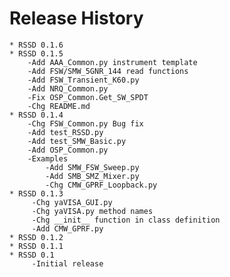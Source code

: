 Release History
=====================================================================
    * RSSD 0.1.6
    * RSSD 0.1.5 
        -Add AAA_Common.py instrument template
        -Add FSW/SMW_5GNR_144 read functions
        -Add FSW_Transient_K60.py
        -Add NRQ_Common.py
        -Fix OSP_Common.Get_SW_SPDT
        -Chg README.md
    * RSSD 0.1.4 
        -Chg FSW_Common.py Bug fix
        -Add test_RSSD.py
        -Add test_SMW_Basic.py
        -Add OSP_Common.py
        -Examples
            -Add SMW_FSW_Sweep.py
            -Add SMB_SMZ_Mixer.py
            -Chg CMW_GPRF_Loopback.py
    * RSSD 0.1.3
         -Chg yaVISA_GUI.py
         -Chg yaVISA.py method names
         -Chg __init__ function in class definition
         -Add CMW_GPRF.py
    * RSSD 0.1.2
    * RSSD 0.1.1
    * RSSD 0.1
         -Initial release
    
    
